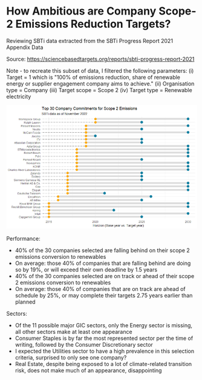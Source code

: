 # How Ambitious are Company Scope-2 Emissions Reduction Targets?

Reviewing SBTi data extracted from the SBTi Progress Report 2021 Appendix Data

Source: https://sciencebasedtargets.org/reports/sbti-progress-report-2021

Note - to recreate this subset of data, I filtered the following parameters: (i) Target = 1 which is "100% of emissions reduction, share of renewable energy or supplier engagement company aims to achieve." (ii) Organisation type = Company (iii) Target scope = Scope 2 (iv) Target type = Renewable electricity

<p align="middle">
  <img src="Rplot.png" width="650" />
</p>


Performance:
- 40% of the 30 companies selected are falling behind on their scope 2 emissions conversion to renewables
- On average: those 40% of companies that are falling behind are doing so by 19%, or will exceed their own deadline by 1.5 years 
- 40% of the 30 companies selected are on track or ahead of their scope 2 emissions conversion to renewables
- On average: those 40% of companies that are on track are ahead of schedule by 25%, or may complete their targets 2.75 years earlier than planned

Sectors:
- Of the 11 possible major GIC sectors, only the Energy sector is missing, all other sectors make at least one appearance
- Consumer Staples is by far the most represented sector per the time of writing, followed by the Consumer Discretionary sector
- I expected the Utilities sector to have a high prevalence in this selection criteria, surprised to only see one company?
- Real Estate, despite being exposed to a lot of climate-related transition risk, does not make much of an appearance, disappointing
